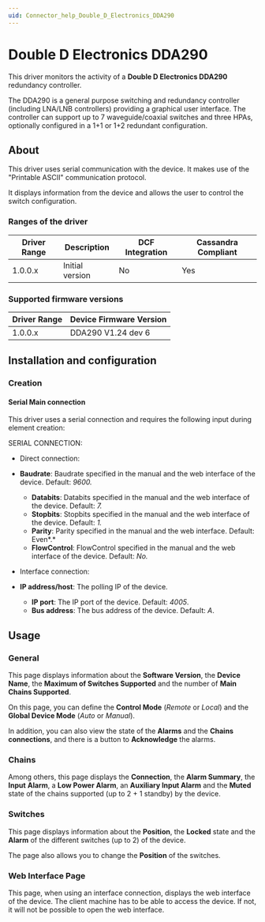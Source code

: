 ```yaml
---
uid: Connector_help_Double_D_Electronics_DDA290
---
```


# Double D Electronics DDA290

This driver monitors the activity of a **Double D Electronics DDA290** redundancy controller.

The DDA290 is a general purpose switching and redundancy controller (including LNA/LNB controllers) providing a graphical user interface. The controller can support up to 7 waveguide/coaxial switches and three HPAs, optionally configured in a 1+1 or 1+2 redundant configuration.

## About

This driver uses serial communication with the device. It makes use of the "Printable ASCII" communication protocol.

It displays information from the device and allows the user to control the switch configuration.

### Ranges of the driver

| **Driver Range** | **Description** | **DCF Integration** | **Cassandra Compliant** |
|------------------|-----------------|---------------------|-------------------------|
| 1.0.0.x          | Initial version | No                  | Yes                     |

### Supported firmware versions

| **Driver Range** | **Device Firmware Version** |
|------------------|-----------------------------|
| 1.0.0.x          | DDA290 V1.24 dev 6          |

## Installation and configuration

### Creation

#### Serial Main connection

This driver uses a serial connection and requires the following input during element creation:

SERIAL CONNECTION:

- Direct connection:

- **Baudrate**: Baudrate specified in the manual and the web interface of the device. Default: *9600.*
  - **Databits**: Databits specified in the manual and the web interface of the device. Default: *7.*
  - **Stopbits**: Stopbits specified in the manual and the web interface of the device. Default: *1.*
  - **Parity**: Parity specified in the manual and the web interface. Default: Even*.*
  - **FlowControl**: FlowControl specified in the manual and the web interface of the device. Default: *No.*

- Interface connection:

- **IP address/host**: The polling IP of the device.
  - **IP port**: The IP port of the device. Default: *4005*.
  - **Bus address**: The bus address of the device. Default: *A*.

## Usage

### General

This page displays information about the **Software Version**, the **Device Name**, the **Maximum of Switches Supported** and the number of **Main Chains Supported**.

On this page, you can define the **Control Mode** (*Remote* or *Local*) and the **Global Device Mode** (*Auto* or *Manual*).

In addition, you can also view the state of the **Alarms** and the **Chains connections**, and there is a button to **Acknowledge** the alarms.

### Chains

Among others, this page displays the **Connection**, the **Alarm Summary**, the **Input** **Alarm**, a **Low Power Alarm**, an **Auxiliary Input Alarm** and the **Muted** state of the chains supported (up to 2 + 1 standby) by the device.

### Switches

This page displays information about the **Position**, the **Locked** state and the **Alarm** of the different switches (up to 2) of the device.

The page also allows you to change the **Position** of the switches.

### Web Interface Page

This page, when using an interface connection, displays the web interface of the device. The client machine has to be able to access the device. If not, it will not be possible to open the web interface.
